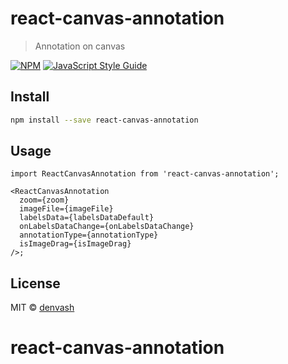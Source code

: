 # react-canvas-annotation

> Annotation on canvas

[![NPM](https://img.shields.io/npm/v/react-canvas-annotation.svg)](https://www.npmjs.com/package/react-canvas-annotation) [![JavaScript Style Guide](https://img.shields.io/badge/code_style-standard-brightgreen.svg)](https://standardjs.com)

## Install

```bash
npm install --save react-canvas-annotation
```

## Usage

```tsx
import ReactCanvasAnnotation from 'react-canvas-annotation';

<ReactCanvasAnnotation
  zoom={zoom}
  imageFile={imageFile}
  labelsData={labelsDataDefault}
  onLabelsDataChange={onLabelsDataChange}
  annotationType={annotationType}
  isImageDrag={isImageDrag}
/>;
```

## License

MIT © [denvash](https://github.com/denvash)
# react-canvas-annotation
